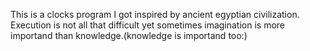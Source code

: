 This is a clocks program I got inspired by ancient egyptian civilization. Execution is not all that difficult yet sometimes imagination is more importand than knowledge.(knowledge is importand too:)
